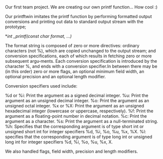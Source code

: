 Our first team project. We are creating our own printf function... How cool :)

Our printftwin imitates the printf function by performing formatted output conversions and printing out data to standard output stream with the prototype;

**int _printf(const char *format, ...)**

The format string is composed of zero or more directives: ordinary characters  (not  %), which are copied unchanged to the output stream; and conversion specifications,  each  of which results in fetching zero or more subsequent argu‐ments. Each conversion specification is introduced  by the  character %, and ends with a conversion specifier.In between there may be (in this order)  zero  or  more flags,  an  optional  minimum  field width, an optional precision and an optional length modifier.

Conversion specifiers used include:

%d or %i: Print the argument as a signed decimal integer.
%u: Print the argument as an unsigned decimal integer.
%o: Print the argument as an unsigned octal integer.
%x or %X: Print the argument as an unsigned hexadecimal integer (lowercase or uppercase, respectively).
%f: Print the argument as a floating-point number in decimal notation.
%c: Print the argument as a character.
%s: Print the argument as a null-terminated string.
%h: Specifies that the corresponding argument is of type short int or unsigned short int for integer specifiers %d, %i, %o, %u, %x, %X.
%l: specifies that the corresponding argument is of type long int or unsigned long int for integer specifiers %d, %i, %o, %u, %x, X.

We also handled flags, field width, precision and length modifiers.

